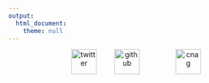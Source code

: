 ```yaml
---
output: 
  html_document: 
    theme: null
---
```

<div style="text-align: center"><p align="center;">

[<img src="https://garcia.gob.mx/wp-content/uploads/2018/11/twitter-logo-button-1.png"  alt="twitter" width="50">](https://twitter.com/intent/tweet?text=I%20am%20using%20the%20TICA%20web%20app!%20&url=https://paula-nieto-garcia.shinyapps.io/TICA) &nbsp;&nbsp;&nbsp;&nbsp;&nbsp;&nbsp;&nbsp; [<img src="http://assets.stickpng.com/images/5847f98fcef1014c0b5e48c0.png" alt="github" width="50">](https://github.com/Single-Cell-Genomics-Group-CNAG-CRG/Tumor-Immune-Cell-Atlas) &nbsp;&nbsp;&nbsp;&nbsp;&nbsp;&nbsp;&nbsp;&nbsp;&nbsp;&nbsp;&nbsp;&nbsp;&nbsp;&nbsp;&nbsp;&nbsp; [<img src="https://encrypted-tbn0.gstatic.com/images?q=tbn:ANd9GcS7lPpugjdxRHAySsGfH8CoyC1tKoKTJcZFozAhap5mbeKroVfXmy-5K9tDhQ1wW1Fi1Q&usqp=CAU" alt="cnag" height="50">](https://www.cnag.crg.eu/teams/genome-research-unit/single-cell-genomics-team)

</div>
